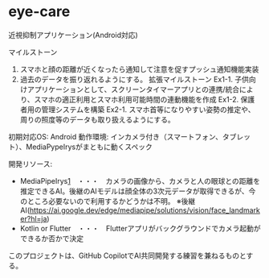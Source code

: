 # eye-care
近視抑制アプリケーション(Android対応)

マイルストーン
1. スマホと顔の距離が近くなったら通知して注意を促すプッシュ通知機能実装
2. 過去のデータを振り返れるようにする。
拡張マイルストーン
Ex1-1. 子供向けアプリケーションとして、スクリーンタイマーアプリとの連携/統合により、スマホの適正利用とスマホ利用可能時間の連動機能を作成
Ex1-2. 保護者用の管理システムを構築
Ex2-1. スマホ首等になりやすい姿勢の推定や、周りの照度等のデータも取り扱えるようにする。

初期対応OS: Android
動作環境: インカメラ付き（スマートフォン、タブレット）、MediaPypeIrysがまともに動くスペック

開発リソース: 
 - MediaPipeIrys[1]　・・・　カメラの画像から、カメラと人の眼球との距離を推定できるAI。後継のAIモデルは顔全体の3次元データが取得できるが、今のところ必要ないので利用するかどうかは不明。 ※後継AI(https://ai.google.dev/edge/mediapipe/solutions/vision/face_landmarker?hl=ja)
 - Kotlin or Flutter　・・・　Flutterアプリがバックグラウンドでカメラ起動ができるか否かで決定

[1]: https://github.com/google-ai-edge/mediapipe/blob/master/docs/solutions/iris.md


このプロジェクトは、GitHub CopilotでAI共同開発する練習を兼ねるものとする。
